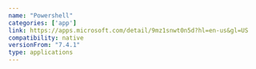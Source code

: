 ```yaml
---
name: "Powershell"
categories: ['app']
link: https://apps.microsoft.com/detail/9mz1snwt0n5d?hl=en-us&gl=US
compatibility: native
versionFrom: "7.4.1"
type: applications
---
```


